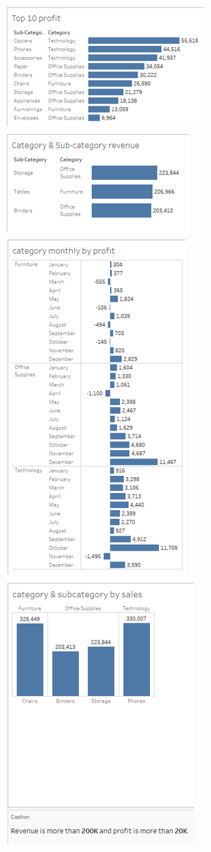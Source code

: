 
![hello](images/Screenshot%202025-10-31%20105942.png)

![hello](images/Screenshot%202025-10-31%20114101.png)

![hello](images/Screenshot%202025-10-31%20123529.png)

![hello](images/Screenshot%202025-10-31%20130529.png)
